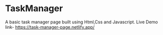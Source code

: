 # TaskManager
 A basic task manager page built using Html,Css and Javascript.
 Live Demo link- https://task-manager-page.netlify.app/
